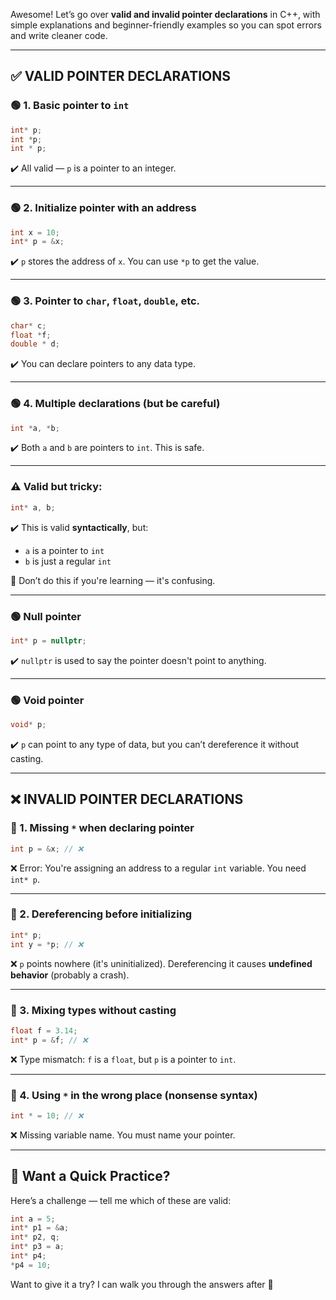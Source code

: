 Awesome! Let’s go over **valid and invalid pointer declarations** in C++, with simple explanations and beginner-friendly examples so you can spot errors and write cleaner code.

---

## ✅ VALID POINTER DECLARATIONS

### 🟢 1. Basic pointer to `int`
```cpp
int* p;
int *p;
int * p;
```
✔️ All valid — `p` is a pointer to an integer.

---

### 🟢 2. Initialize pointer with an address
```cpp
int x = 10;
int* p = &x;
```
✔️ `p` stores the address of `x`. You can use `*p` to get the value.

---

### 🟢 3. Pointer to `char`, `float`, `double`, etc.
```cpp
char* c;
float *f;
double * d;
```
✔️ You can declare pointers to any data type.

---

### 🟢 4. Multiple declarations (but **be careful**)
```cpp
int *a, *b;
```
✔️ Both `a` and `b` are pointers to `int`. This is safe.

---

### ⚠️ Valid but tricky:
```cpp
int* a, b;
```
✔️ This is valid **syntactically**, but:
- `a` is a pointer to `int`
- `b` is just a regular `int`

🚫 Don’t do this if you're learning — it's confusing.

---

### 🟢 Null pointer
```cpp
int* p = nullptr;
```
✔️ `nullptr` is used to say the pointer doesn't point to anything.

---

### 🟢 Void pointer
```cpp
void* p;
```
✔️ `p` can point to any type of data, but you can’t dereference it without casting.

---

## ❌ INVALID POINTER DECLARATIONS

### 🔴 1. Missing `*` when declaring pointer
```cpp
int p = &x; // ❌
```
❌ Error: You're assigning an address to a regular `int` variable. You need `int* p`.

---

### 🔴 2. Dereferencing before initializing
```cpp
int* p;
int y = *p; // ❌
```
❌ `p` points nowhere (it's uninitialized). Dereferencing it causes **undefined behavior** (probably a crash).

---

### 🔴 3. Mixing types without casting
```cpp
float f = 3.14;
int* p = &f; // ❌
```
❌ Type mismatch: `f` is a `float`, but `p` is a pointer to `int`.

---

### 🔴 4. Using `*` in the wrong place (nonsense syntax)
```cpp
int * = 10; // ❌
```
❌ Missing variable name. You must name your pointer.

---

## 🧪 Want a Quick Practice?

Here’s a challenge — tell me which of these are valid:

```cpp
int a = 5;
int* p1 = &a;
int* p2, q;
int* p3 = a;
int* p4;
*p4 = 10;
```

Want to give it a try? I can walk you through the answers after 🙂